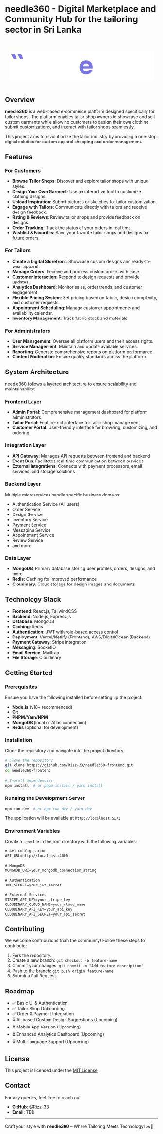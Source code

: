 # needle360 - Digital Marketplace and Community Hub for the tailoring sector in Sri Lanka

<div align="center">
    <br><br>
    <img src="https://github.com/Rizz-33/needle360-frontend/blob/main/public/logo-white-full.png" alt="needle360 Logo">
    <br><br>
</div>

## Overview

**needle360** is a web-based e-commerce platform designed specifically for tailor shops. The platform enables tailor shop owners to showcase and sell custom garments while allowing customers to design their own clothing, submit customizations, and interact with tailor shops seamlessly.

This project aims to revolutionize the tailor industry by providing a one-stop digital solution for custom apparel shopping and order management.

## Features

### For Customers

- **Browse Tailor Shops**: Discover and explore tailor shops with unique styles.
- **Design Your Own Garment**: Use an interactive tool to customize clothing designs.
- **Upload Inspiration**: Submit pictures or sketches for tailor customization.
- **Engage with Tailors**: Communicate directly with tailors and receive design feedback.
- **Rating & Reviews**: Review tailor shops and provide feedback on designs.
- **Order Tracking**: Track the status of your orders in real time.
- **Wishlist & Favorites**: Save your favorite tailor shops and designs for future orders.

### For Tailors

- **Create a Digital Storefront**: Showcase custom designs and ready-to-wear apparel.
- **Manage Orders**: Receive and process custom orders with ease.
- **Customer Interaction**: Respond to design requests and provide updates.
- **Analytics Dashboard**: Monitor sales, order trends, and customer engagement.
- **Flexible Pricing System**: Set pricing based on fabric, design complexity, and customer requests.
- **Appointment Scheduling**: Manage customer appointments and availability calendar.
- **Inventory Management**: Track fabric stock and materials.

### For Administrators

- **User Management**: Oversee all platform users and their access rights.
- **Service Management**: Maintain and update available services.
- **Reporting**: Generate comprehensive reports on platform performance.
- **Content Moderation**: Ensure quality standards across the platform.

## System Architecture

needle360 follows a layered architecture to ensure scalability and maintainability:

### Frontend Layer

- **Admin Portal**: Comprehensive management dashboard for platform administrators
- **Tailor Portal**: Feature-rich interface for tailor shop management
- **Customer Portal**: User-friendly interface for browsing, customizing, and ordering

### Integration Layer

- **API Gateway**: Manages API requests between frontend and backend
- **Event Bus**: Facilitates real-time communication between services
- **External Integrations**: Connects with payment processors, email services, and storage solutions

### Backend Layer

Multiple microservices handle specific business domains:

- Authentication Service (All users)
- Order Service
- Design Service
- Inventory Service
- Payment Service
- Messaging Service
- Appointment Service
- Review Service
- and more

### Data Layer

- **MongoDB**: Primary database storing user profiles, orders, designs, and more
- **Redis**: Caching for improved performance
- **Cloudinary**: Cloud storage for design images and documents

## Technology Stack

- **Frontend**: React.js, TailwindCSS
- **Backend**: Node.js, Express.js
- **Database**: MongoDB
- **Caching**: Redis
- **Authentication**: JWT with role-based access control
- **Deployment**: Vercel/Netlify (Frontend), AWS/DigitalOcean (Backend)
- **Payment Gateway**: Stripe integration
- **Messaging**: SocketIO
- **Email Service**: Mailtrap
- **File Storage**: Cloudinary

## Getting Started

### Prerequisites

Ensure you have the following installed before setting up the project:

- **Node.js** (v18+ recommended)
- **Git**
- **PNPM/Yarn/NPM**
- **MongoDB** (local or Atlas connection)
- **Redis** (optional for development)

### Installation

Clone the repository and navigate into the project directory:

```bash
# Clone the repository
git clone https://github.com/Rizz-33/needle360-frontend.git
cd needle360-frontend

# Install dependencies
npm install  # or pnpm install / yarn install
```

### Running the Development Server

```bash
npm run dev  # or npm run dev / yarn dev
```

The application will be available at `http://localhost:5173`

### Environment Variables

Create a `.env` file in the root directory with the following variables:

```
# API Configuration
API_URL=http://localhost:4000

# MongoDB
MONGODB_URI=your_mongodb_connection_string

# Authentication
JWT_SECRET=your_jwt_secret

# External Services
STRIPE_API_KEY=your_stripe_key
CLOUDINARY_CLOUD_NAME=your_cloud_name
CLOUDINARY_API_KEY=your_api_key
CLOUDINARY_API_SECRET=your_api_secret
```

## Contributing

We welcome contributions from the community! Follow these steps to contribute:

1. Fork the repository.
2. Create a new branch: `git checkout -b feature-name`
3. Commit your changes: `git commit -m "Add feature description"`
4. Push to the branch: `git push origin feature-name`
5. Submit a Pull Request.

## Roadmap

- ✅ Basic UI & Authentication
- ✅ Tailor Shop Onboarding
- ✅ Order & Payment Integration
- ⏳ AI-based Custom Design Suggestions (Upcoming)
- ⏳ Mobile App Version (Upcoming)
- ⏳ Enhanced Analytics Dashboard (Upcoming)
- ⏳ Multi-language Support (Upcoming)

## License

This project is licensed under the [MIT License](LICENSE).

## Contact

For any queries, feel free to reach out:

- **GitHub**: [@Rizz-33](https://github.com/Rizz-33)
- **Email**: TBD

---

Craft your style with **needle360** – Where Tailoring Meets Technology! ✂️🧵
